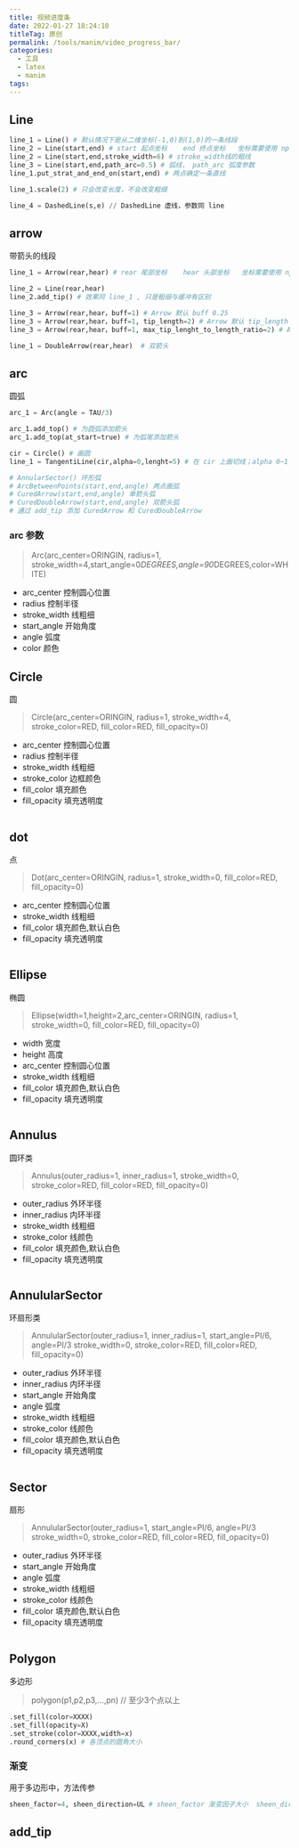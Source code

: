 ```yaml
---
title: 视频进度条
date: 2022-01-27 18:24:10
titleTag: 原创
permalink: /tools/manim/video_progress_bar/
categories:
  - 工具
  - latex
  - manim
tags:
---
```


## Line

```py
line_1 = Line() # 默认情况下是从二维坐标(-1,0)到(1,0)的一条线段
line_2 = Line(start,end) # start 起点坐标    end 终点坐标   坐标需要使用 np.array([x,y,z])
line_2 = Line(start,end,stroke_width=6) # stroke_width线的粗线
line_3 = Line(start,end,path_arc=0.5) # 弧线， path_arc 弧度参数
line_1.put_strat_and_end_on(start,end) # 两点确定一条直线

line_1.scale(2) # 只会改变长度，不会改变粗细

line_4 = DashedLine(s,e) // DashedLine 虚线，参数同 line


```

## arrow
带箭头的线段
```py
line_1 = Arrow(rear,hear) # rear 尾部坐标    hear 头部坐标   坐标需要使用 np.array([x,y,z])

line_2 = Line(rear,hear)
line_2.add_tip() # 效果同 line_1 , 只是粗细与缓冲有区别

line_3 = Arrow(rear,hear，buff=1) # Arrow 默认 buff 0.25
line_3 = Arrow(rear,hear，buff=1, tip_length=2) # Arrow 默认 tip_length ,改变箭头大小
line_3 = Arrow(rear,hear，buff=1, max_tip_lenght_to_length_ratio=2) # Arrow 默认 max_tip_lenght_to_length_ratio ,可以在线长不变的情况下设置箭头的最大大小比例

line_1 = DoubleArrow(rear,hear)  # 双箭头
```
## arc
圆弧
```py
arc_1 = Arc(angle = TAU/3)

arc_1.add_top() # 为圆弧添加箭头
arc_1.add_top(at_start=true) # 为弧尾添加箭头

cir = Circle() # 画圆
line_1 = TangentiLine(cir,alpha=0,lenght=5) # 在 cir 上画切线；alpha 0~1 控制角度

# AnnularSector() 环形弧
# ArcBetweenPoints(start,end,angle) 两点画弧
# CuredArrow(start,end,angle) 单箭头弧
# CuredDoubleArrow(start,end,angle) 双箭头弧
# 通过 add_tip 添加 CuredArrow 和 CuredDoubleArrow 

```

### arc 参数
> Arc(arc_center=ORINGIN, radius=1, stroke_width=4,start_angle=0*DEGREES,angle=90*DEGREES,color=WHITE)
- arc_center 控制圆心位置
- radius 控制半径
- stroke_width 线粗细
- start_angle 开始角度
- angle 弧度
- color 颜色

## Circle
圆
> Circle(arc_center=ORINGIN, radius=1, stroke_width=4, stroke_color=RED, fill_color=RED, fill_opacity=0)
- arc_center 控制圆心位置
- radius 控制半径
- stroke_width 线粗细
- stroke_color 边框颜色
- fill_color 填充颜色
- fill_opacity 填充透明度
```py

```

## dot
点
> Dot(arc_center=ORINGIN, radius=1, stroke_width=0, fill_color=RED, fill_opacity=0)
- arc_center 控制圆心位置
- stroke_width 线粗细
- fill_color 填充颜色,默认白色
- fill_opacity 填充透明度
```py

```

## Ellipse
椭圆
> Ellipse(width=1,height=2,arc_center=ORINGIN, radius=1, stroke_width=0, fill_color=RED, fill_opacity=0)
- width 宽度
- height 高度
- arc_center 控制圆心位置
- stroke_width 线粗细
- fill_color 填充颜色,默认白色
- fill_opacity 填充透明度
```py

```

## Annulus
圆环类
> Annulus(outer_radius=1, inner_radius=1, stroke_width=0, stroke_color=RED, fill_color=RED, fill_opacity=0)
- outer_radius 外环半径
- inner_radius 内环半径
- stroke_width 线粗细
- stroke_color 线颜色
- fill_color 填充颜色,默认白色
- fill_opacity 填充透明度
```py

```
## AnnulularSector
环扇形类
> AnnulularSector(outer_radius=1, inner_radius=1, start_angle=PI/6, angle=PI/3 stroke_width=0, stroke_color=RED, fill_color=RED, fill_opacity=0)
- outer_radius 外环半径
- inner_radius 内环半径
- start_angle 开始角度
- angle 弧度
- stroke_width 线粗细
- stroke_color 线颜色
- fill_color 填充颜色,默认白色
- fill_opacity 填充透明度
```py

```
## Sector
扇形
> AnnulularSector(outer_radius=1, start_angle=PI/6, angle=PI/3 stroke_width=0, stroke_color=RED, fill_color=RED, fill_opacity=0)
- outer_radius 外环半径
- start_angle 开始角度
- angle 弧度
- stroke_width 线粗细
- stroke_color 线颜色
- fill_color 填充颜色,默认白色
- fill_opacity 填充透明度
```py

```


## Polygon
多边形
> polygon(p1,p2,p3,...,pn) // 至少3个点以上
```py
.set_fill(color=XXXX)
.set_fill(opacity=X)
.set_stroke(color=XXXX,width=x)
.round_corners(x) # 各顶点的圆角大小
```
### 渐变
用于多边形中，方法传参
```py
sheen_factor=4, sheen_direction=UL # sheen_factor 渐变因子大小  sheen_direction 渐变方向
```
## add_tip

```py

```